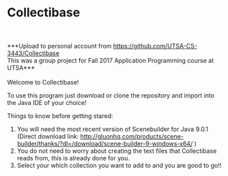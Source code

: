 # Collectibase</br></br>
\*\*\*Upload to personal account from https://github.com/UTSA-CS-3443/Collectibase</br>
This was a group project for Fall 2017 Application Programming course at UTSA***</br></br>
Welcome to Collectibase!

To use this program just download or clone the repository and import into the Java IDE of your choice!

Things to know before getting stared:
1. You will need the most recent version of Scenebuilder for Java 9.0.1 (Direct download link: http://gluonhq.com/products/scene-builder/thanks/?dl=/download/scene-builder-9-windows-x64/ )
2. You do not need to worry about creating the text files that Collectibase reads from, this is already done for you.
3. Select your which collection you want to add to and you are good to go!!
